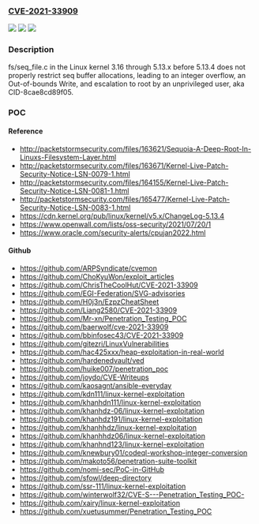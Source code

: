 ### [CVE-2021-33909](https://cve.mitre.org/cgi-bin/cvename.cgi?name=CVE-2021-33909)
![](https://img.shields.io/static/v1?label=Product&message=n%2Fa&color=blue)
![](https://img.shields.io/static/v1?label=Version&message=n%2Fa&color=blue)
![](https://img.shields.io/static/v1?label=Vulnerability&message=n%2Fa&color=brighgreen)

### Description

fs/seq_file.c in the Linux kernel 3.16 through 5.13.x before 5.13.4 does not properly restrict seq buffer allocations, leading to an integer overflow, an Out-of-bounds Write, and escalation to root by an unprivileged user, aka CID-8cae8cd89f05.

### POC

#### Reference
- http://packetstormsecurity.com/files/163621/Sequoia-A-Deep-Root-In-Linuxs-Filesystem-Layer.html
- http://packetstormsecurity.com/files/163671/Kernel-Live-Patch-Security-Notice-LSN-0079-1.html
- http://packetstormsecurity.com/files/164155/Kernel-Live-Patch-Security-Notice-LSN-0081-1.html
- http://packetstormsecurity.com/files/165477/Kernel-Live-Patch-Security-Notice-LSN-0083-1.html
- https://cdn.kernel.org/pub/linux/kernel/v5.x/ChangeLog-5.13.4
- https://www.openwall.com/lists/oss-security/2021/07/20/1
- https://www.oracle.com/security-alerts/cpujan2022.html

#### Github
- https://github.com/ARPSyndicate/cvemon
- https://github.com/ChoKyuWon/exploit_articles
- https://github.com/ChrisTheCoolHut/CVE-2021-33909
- https://github.com/EGI-Federation/SVG-advisories
- https://github.com/H0j3n/EzpzCheatSheet
- https://github.com/Liang2580/CVE-2021-33909
- https://github.com/Mr-xn/Penetration_Testing_POC
- https://github.com/baerwolf/cve-2021-33909
- https://github.com/bbinfosec43/CVE-2021-33909
- https://github.com/gitezri/LinuxVulnerabilities
- https://github.com/hac425xxx/heap-exploitation-in-real-world
- https://github.com/hardenedvault/ved
- https://github.com/huike007/penetration_poc
- https://github.com/joydo/CVE-Writeups
- https://github.com/kaosagnt/ansible-everyday
- https://github.com/kdn111/linux-kernel-exploitation
- https://github.com/khanhdn111/linux-kernel-exploitation
- https://github.com/khanhdz-06/linux-kernel-exploitation
- https://github.com/khanhdz191/linux-kernel-exploitation
- https://github.com/khanhhdz/linux-kernel-exploitation
- https://github.com/khanhhdz06/linux-kernel-exploitation
- https://github.com/khanhnd123/linux-kernel-exploitation
- https://github.com/knewbury01/codeql-workshop-integer-conversion
- https://github.com/makoto56/penetration-suite-toolkit
- https://github.com/nomi-sec/PoC-in-GitHub
- https://github.com/sfowl/deep-directory
- https://github.com/ssr-111/linux-kernel-exploitation
- https://github.com/winterwolf32/CVE-S---Penetration_Testing_POC-
- https://github.com/xairy/linux-kernel-exploitation
- https://github.com/xuetusummer/Penetration_Testing_POC


